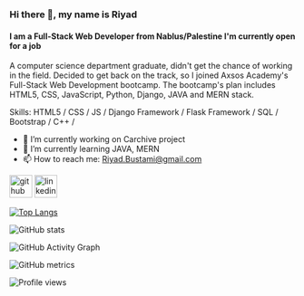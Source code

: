 ### Hi there 👋, my name is Riyad
#### I am a Full-Stack Web Developer from Nablus/Palestine I'm currently open for a job 
A computer science department graduate, didn't get the chance of working in the field. Decided to get back on the track, so I joined Axsos Academy's Full-Stack Web Development bootcamp. The bootcamp's plan includes HTML5, CSS, JavaScript, Python, Django, JAVA and MERN stack.

Skills: HTML5 / CSS / JS / Django Framework / Flask Framework / SQL / Bootstrap / C++ / 

- 🔭 I’m currently working on Carchive project 
- 🌱 I’m currently learning JAVA, MERN 
- 📫 How to reach me: Riyad.Bustami@gmail.com 


[<img src='https://cdn.jsdelivr.net/npm/simple-icons@3.0.1/icons/github.svg' alt='github' height='40'>](https://github.com/RiyadBustami)  [<img src='https://cdn.jsdelivr.net/npm/simple-icons@3.0.1/icons/linkedin.svg' alt='linkedin' height='40'>](https://www.linkedin.com/in/https://www.linkedin.com/in/riyadbustami//)  

[![Top Langs](https://github-readme-stats.vercel.app/api/top-langs/?username=RiyadBustami)](https://github.com/anuraghazra/github-readme-stats)

![GitHub stats](https://github-readme-stats.vercel.app/api?username=RiyadBustami&show_icons=true)  

![GitHub Activity Graph](https://activity-graph.herokuapp.com/graph?username=RiyadBustami)  

![GitHub metrics](https://metrics.lecoq.io/RiyadBustami)  

![Profile views](https://gpvc.arturio.dev/RiyadBustami)  
